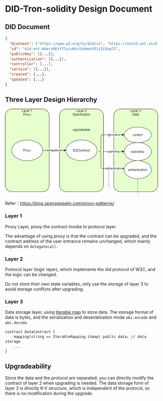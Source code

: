 # DID-Tron-solidity Design Document

## DID Document

```json
{
  "@context": ["https://www.w3.org/ns/did/v1", "https://ontid.ont.io/did/v2"],
  "id": "did:ont:AderzAExYf7yiuHicVLKmooY51i2Cdzg72",
  "publicKey": [{...}],
  "authentication": [{...}],
  "controller": [...],
  "service": [{...}],
  "created": {...},
  "updated": {...}
}
```

## Three Layer Design Hierarchy

![image](../structure.png)

Refer：https://blog.openzeppelin.com/proxy-patterns/

### Layer 1

Proxy Layer, proxy the contract invoke to protocol layer.

The advantage of using proxy is that the contract can be upgraded, and the contract address of the user entrance
remains unchanged, which mainly depends on `delegatecall`.

### Layer 2

Protocol layer (logic layer), which implements the did protocol of W3C, and the logic can be changed.

Do not store their own state variables, only use the storage of layer 3 to avoid storage conflicts after upgrading.

### Layer 3

Data storage layer, using [Iterable map](../../contracts/libs/IterableMapping.sol) to store data.
The storage format of data is bytes, and the serialization and deserialization mode `abi.encode` and `abi.decode`.

```solidity
contract DataContract {
    mapping(string => IterableMapping.itmap) public data; // data storage
    ...
}
```

## Upgradeability

Since the data and the protocol are separated, you can directly modify the contract of layer 2 when upgrading is needed.
The data storage form of layer 3 is directly K-V structure, which is independent of the protocol, so there is no
modification during the upgrade.
